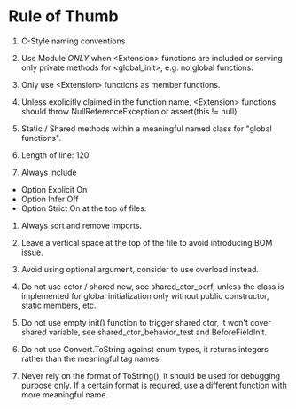 
Rule of Thumb
==========

1. C-Style naming conventions

1. Use Module *ONLY* when \<Extension\> functions are included or serving only
   private methods for \<global\_init\>, e.g. no global functions.

1. Only use \<Extension\> functions as member functions.

1. Unless explicitly claimed in the function name, \<Extension\> functions
   should throw NullReferenceException or assert(this != null).

1. Static / Shared methods within a meaningful named class for "global
   functions".

1. Length of line: 120

1. Always include
  - Option Explicit On
  - Option Infer Off
  - Option Strict On
   at the top of files.

1. Always sort and remove imports.

1. Leave a vertical space at the top of the file to avoid introducing BOM issue.

1. Avoid using optional argument, consider to use overload instead.

1. Do not use cctor / shared new, see shared\_ctor\_perf, unless the class is
   implemented for global initialization only without public constructor, static
   members, etc.

1. Do not use empty init() function to trigger shared ctor, it won't cover
   shared variable, see shared\_ctor\_behavior\_test and BeforeFieldInit.

1. Do not use Convert.ToString against enum types, it returns integers rather
   than the meaningful tag names.

1. Never rely on the format of ToString(), it should be used for debugging
   purpose only. If a certain format is required, use a different function
   with more meaningful name.
